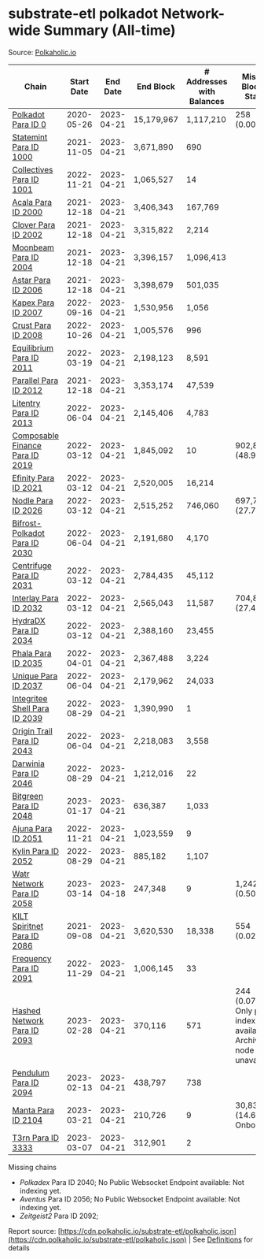 # substrate-etl polkadot Network-wide Summary (All-time)

Source: [Polkaholic.io](https://polkaholic.io)


| Chain            | Start Date | End Date | End Block | # Addresses with Balances | Missing Blocks / Status |
| ---------------- | ---------- | ---------| --------- | ------------------------- | ----------------------- |
| [Polkadot Para ID 0](/polkadot/0-polkadot) | 2020-05-26 | 2023-04-21 | 15,179,967 |  1,117,210 | 258 (0.00%)  |
| [Statemint Para ID 1000](/polkadot/1000-statemint) | 2021-11-05 | 2023-04-21 | 3,671,890 |  690 |    |
| [Collectives Para ID 1001](/polkadot/1001-collectives) | 2022-11-21 | 2023-04-21 | 1,065,527 |  14 |    |
| [Acala Para ID 2000](/polkadot/2000-acala) | 2021-12-18 | 2023-04-21 | 3,406,343 |  167,769 |    |
| [Clover Para ID 2002](/polkadot/2002-clover) | 2021-12-18 | 2023-04-21 | 3,315,822 |  2,214 |    |
| [Moonbeam Para ID 2004](/polkadot/2004-moonbeam) | 2021-12-18 | 2023-04-21 | 3,396,157 |  1,096,413 |    |
| [Astar Para ID 2006](/polkadot/2006-astar) | 2021-12-18 | 2023-04-21 | 3,398,679 |  501,035 |    |
| [Kapex Para ID 2007](/polkadot/2007-kapex) | 2022-09-16 | 2023-04-21 | 1,530,956 |  1,056 |    |
| [Crust Para ID 2008](/polkadot/2008-crust) | 2022-10-26 | 2023-04-21 | 1,005,576 |  996 |    |
| [Equilibrium Para ID 2011](/polkadot/2011-equilibrium) | 2022-03-19 | 2023-04-21 | 2,198,123 |  8,591 |    |
| [Parallel Para ID 2012](/polkadot/2012-parallel) | 2021-12-18 | 2023-04-21 | 3,353,174 |  47,539 |    |
| [Litentry Para ID 2013](/polkadot/2013-litentry) | 2022-06-04 | 2023-04-21 | 2,145,406 |  4,783 |    |
| [Composable Finance Para ID 2019](/polkadot/2019-composable) | 2022-03-12 | 2023-04-21 | 1,845,092 |  10 | 902,857 (48.93%)  |
| [Efinity Para ID 2021](/polkadot/2021-efinity) | 2022-03-12 | 2023-04-21 | 2,520,005 |  16,214 |    |
| [Nodle Para ID 2026](/polkadot/2026-nodle) | 2022-03-12 | 2023-04-21 | 2,515,252 |  746,060 | 697,719 (27.74%)  |
| [Bifrost-Polkadot Para ID 2030](/polkadot/2030-bifrost-dot) | 2022-06-04 | 2023-04-21 | 2,191,680 |  4,170 |    |
| [Centrifuge Para ID 2031](/polkadot/2031-centrifuge) | 2022-03-12 | 2023-04-21 | 2,784,435 |  45,112 |    |
| [Interlay Para ID 2032](/polkadot/2032-interlay) | 2022-03-12 | 2023-04-21 | 2,565,043 |  11,587 | 704,852 (27.48%)  |
| [HydraDX Para ID 2034](/polkadot/2034-hydradx) | 2022-03-12 | 2023-04-21 | 2,388,160 |  23,455 |    |
| [Phala Para ID 2035](/polkadot/2035-phala) | 2022-04-01 | 2023-04-21 | 2,367,488 |  3,224 |    |
| [Unique Para ID 2037](/polkadot/2037-unique) | 2022-06-04 | 2023-04-21 | 2,179,962 |  24,033 |    |
| [Integritee Shell Para ID 2039](/polkadot/2039-integritee-shell) | 2022-08-29 | 2023-04-21 | 1,390,990 |  1 |    |
| [Origin Trail Para ID 2043](/polkadot/2043-origintrail) | 2022-06-04 | 2023-04-21 | 2,218,083 |  3,558 |    |
| [Darwinia Para ID 2046](/polkadot/2046-darwinia) | 2022-08-29 | 2023-04-21 | 1,212,016 |  22 |    |
| [Bitgreen Para ID 2048](/polkadot/2048-bitgreen) | 2023-01-17 | 2023-04-21 | 636,387 |  1,033 |    |
| [Ajuna Para ID 2051](/polkadot/2051-ajuna) | 2022-11-21 | 2023-04-21 | 1,023,559 |  9 |    |
| [Kylin Para ID 2052](/polkadot/2052-kylin) | 2022-08-29 | 2023-04-21 | 885,182 |  1,107 |    |
| [Watr Network Para ID 2058](/polkadot/2058-watr) | 2023-03-14 | 2023-04-18 | 247,348 |  9 | 1,242 (0.50%)  |
| [KILT Spiritnet Para ID 2086](/polkadot/2086-kilt) | 2021-09-08 | 2023-04-21 | 3,620,530 |  18,338 | 554 (0.02%)  |
| [Frequency Para ID 2091](/polkadot/2091-frequency) | 2022-11-29 | 2023-04-21 | 1,006,145 |  33 |    |
| [Hashed Network Para ID 2093](/polkadot/2093-hashed) | 2023-02-28 | 2023-04-21 | 370,116 |  571 | 244 (0.07%) Only partial index available: Archive node unavailable |
| [Pendulum Para ID 2094](/polkadot/2094-pendulum) | 2023-02-13 | 2023-04-21 | 438,797 |  738 |    |
| [Manta Para ID 2104](/polkadot/2104-manta) | 2023-03-21 | 2023-04-21 | 210,726 |  9 | 30,832 (14.63%) Onboarding |
| [T3rn Para ID 3333](/polkadot/3333-t3rn) | 2023-03-07 | 2023-04-21 | 312,901 |  2 |    |

Missing chains


* *Polkadex* Para ID 2040; No Public Websocket Endpoint available: Not indexing yet.
* *Aventus* Para ID 2056; No Public Websocket Endpoint available: Not indexing yet.
* *Zeitgeist2* Para ID 2092; 

Report source: [https://cdn.polkaholic.io/substrate-etl/polkaholic.json](https://cdn.polkaholic.io/substrate-etl/polkaholic.json) | See [Definitions](/DEFINITIONS.md) for details
